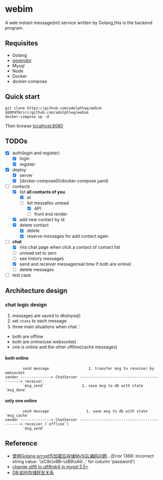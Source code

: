 # webim

A web instant message(im) service written by Golang,this is the backend program.

## Requisites
- Golang
- [govendor](https://github.com/kardianos/govendor)
- Mysql
- Node
- Docker
- docker-compose

## Quick start
```
git clone https://github.com/adolphlwq/webim $GOPATH/src/github.com/adolphlwq/webim
docker-compose up -d
```

Then browse [localhost:8080](localhost:8080)

## TODOs
- [X] auth(login and register)
    - [X] login
    - [X] register
- [X] deploy
    - [X] server
    - [X] [docker-compose0(/docker-compose.yaml)
- [ ] contacts 
    - [X] list **all contacts of you**
        - [X] id
        - [ ] list messafes unread
            - [X] API
            - [ ] front end render
    - [X] add new contact by id
    - [X] delete contact
        - [X] delete
        - [X] reserve messages for add contact again
- [ ] **chat**
    - [X] into chat page when click a contact of contact list
    - [ ] unread set to zero
    - [ ] see history messages
    - [X] send and receiver message(real time if both are online)
    - [ ] delete messages
- [ ] test case
    
## Architecture design
### chat logic design
1. messages are saved to db(mysql)
2. set `state` to each message
3. three main situations when chat：
  - both are offline
  - both are online(use websocket)
  - one is online and the other offline(cache messages)

#### both online
```
        send message                  1. transfer msg to receiver by websocket
sender --------------> ChatServer -------------------------------------------> receiver 
        `msg_send`                 2. save msg to db with state `msg_done`
```

#### only one online
```
        send message                 1. save msg to db with state `msg_cache`
sender --------------> ChatServer -------------------------------------------> receiver (`offline`)
        `msg_send`                 
```

## Reference
- [使用Golang scrypt包加密后存储MySQL编码问题](http://stackoverflow.com/questions/8291184/mysql-general-error-1366-incorrect-string-value?rq=1)...(Error 1366: Incorrect string value: '\xC9c\x8B~\xB9\xA0...' for column 'password')
- [change utf8 to utf8mb4 in mysql 5.5+](https://mathiasbynens.be/notes/mysql-utf8mb4)
- [DB:如何存储好友关系](https://www.zhihu.com/question/20216864)